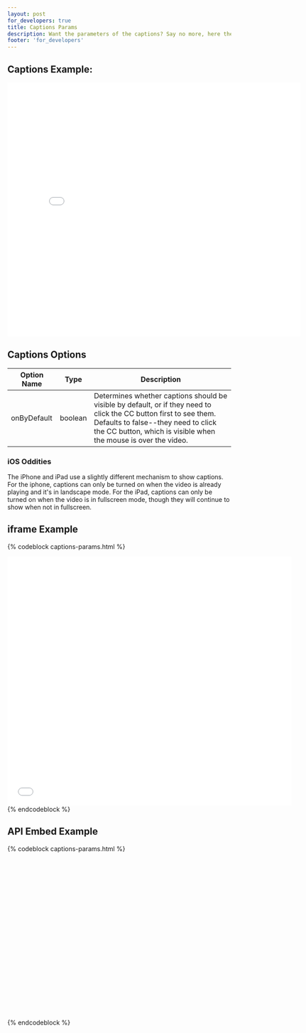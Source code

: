 ```yaml
---
layout: post
for_developers: true
title: Captions Params
description: Want the parameters of the captions? Say no more, here they are!
footer: 'for_developers'
---
```


## Captions Example:

<div class="video_embed">
  <iframe src="//fast.wistia.net/embed/iframe/e9daad32af?plugin%5Bcaptions-v1%5D%5Bon%5D=true" allowtransparency="true" frameborder="0" scrolling="no" class="wistia_embed" name="wistia_embed" width="660" height="571" allowfullscreen mozallowfullscreen webkitallowfullscreen oallowfullscreen msallowfullscreen></iframe>
</div>

## Captions Options

 Option Name    | Type    | Description
 -----------    | ----    | ----------------------------------------------------------------------------------------------------------------------------
 onByDefault    | boolean | Determines whether captions should be visible by default, or if they need to click the CC button first to see them. Defaults to false--they need to click the CC button, which is visible when the mouse is over the video.


### iOS Oddities

The iPhone and iPad use a slightly different mechanism to show captions. For the iphone, captions can only be turned on when the video is already playing and it's in landscape mode. For the iPad, captions can only be turned on when the video is in fullscreen mode, though they will continue to show when not in fullscreen.


## iframe Example

{% codeblock captions-params.html %}
<iframe src="//fast.wistia.net/embed/iframe/abcde12345
  ?plugin%5Bcaptions-v1%5D%5Bon%5D=true"
  allowfullscreen mozallowfullscreen webkitallowfullscreen oallowfullscreen msallowfullscreen
  allowtransparency="true" frameborder="0" scrolling="no" 
  class="wistia_embed" name="wistia_embed" width="640" height="560">
</iframe>
{% endcodeblock %}

## API Embed Example

{% codeblock captions-params.html %}
<div id="wistia_abcde12345" class="wistia_embed" style="width:640px;height:360px;">&nbsp;</div>
<script charset="ISO-8859-1" src="//fast.wistia.com/assets/external/E-v1.js"></script>
<script>
  wistiaEmbed = Wistia.embed("abcde12345", {
    plugin: {
      "captions-v1": {
        onByDefault: false
      }
    }
  });
</script>
{% endcodeblock %}
